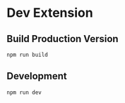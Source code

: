 # Dev Extension

## Build Production Version

```
npm run build
```

## Development

```
npm run dev
```